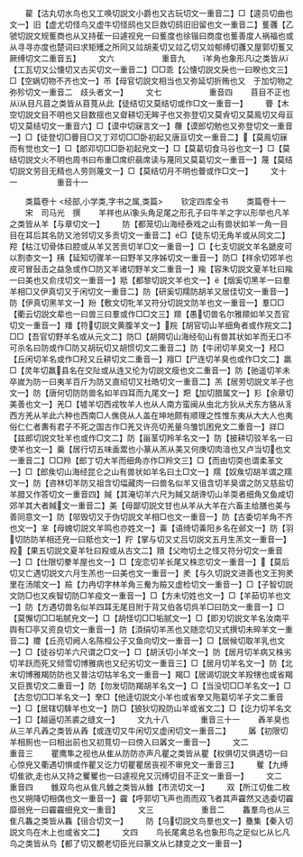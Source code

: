 <!-- { "loadSidebar": true } -->
　　雚【沽丸切水鸟也又工唤切説文小爵也又古玩切文一重音二】□【逵员切曲也文一】旧【虚尤切怪鸟又虚牛切怪鸱也又巨救切鸱旧旧留也文一重音二】蒦彠【乙虢切説文规蒦商也从又持萑一曰遽视皃一曰蒦度也徐锴曰商度也蒦善度人祸福也或从寻寻亦度也楚词曰求矩矱之所同又竝胡麦切又竝乙切又竝郁缚切彠又屋郭切蒦又厥缚切文二重音五】
　　文六　　　　　　重音九
　　羊角也象形凡之类皆从【工瓦切又公懐切又古买切文一重音二】□□乖【公懐切説文戾也一曰睽也文三】□【空娲切物不齐也文一】芇【母官切説文相当也又弥延切折贿也又　于加切物之弥殄切文一重音二　歧头者文一】
　　文七　　　　　　重音四
　　苜目不正也从从目凡苜之类皆从苜萈从此【徒结切又莫结切或作□文一重音一】
　　瞢【木空切説文目不明也又目数揺也又睂耕切无眸子也又弥登切又莫肻切又莫鳯切又母亘切又莫结切文一重音六】□【谟中切寐言文一】蘉【谟郎切勉也又弥登切文一重音一】□【徒登切□瞢目□又丁邓切□□卧初起又唐亘切文一重音二】【莫鳯切寐而有觉也文一】□【郎邓切□□卧初起皃文一】□【莫葛切食马谷也文一】□【莫结切説文火不明也周书曰布重□席织蒻席读与蔑同又莫葛切文一重音一】蔑【莫结切説文劳目无精也人劳则蔑文一】□【莫结切月不明也瞢或作□文一】
　　文十一　　　　　重音十一

　　类篇卷十
<经部,小学类,字书之属,类篇>
　　钦定四库全书
　　类篇卷十一
　　宋　司马光　撰
　　羊祥也从象头角足尾之形孔子曰牛羊之字以形举也凡羊之类皆从羊【与章切文一】
　　防【都笼切山海经泰戏之山有兽状如羊一角一目目在耳后其名防又池邻切又多贡切文一重音二】□【徒东切无角羊或从同文二】羫【枯江切骨体曰腔或从羊又苦贡切羊□文一重音一】□【七支切説文羊名蹏皮可以割桼文一】羠【延知切骤羊一曰野羊又序姊切文一重音一】防□【祥余切郊羊也皮可冒鼔击之益急或作□防又羊诸切野羊文二重音一】羭【容朱切説文夏羊牡曰羭一曰美也又俞戌切文一重音一】羝【都黎切説文羊也文一】【烟奚切黑羊一曰羣羊相□又伊真切又于闲切文一重音二】防【研奚切羺防胡羊又居佳切文一重音一】防【伊真切黑羊文一】羒【敷文切牝羊又符分切説文防羊也文一重音一】羣□□【衢云切説文辈也一曰兽三曰羣或作□□文三】羱【愚切兽名尔雅羱如羊又吾官切文一重音一】羳【符切説文黄腹羊文一】羦【胡官切山羊细角者或作羦文二】□□【吾官切野羊名或从元文二】防□【胡闗切山海经旬山有兽其状如羊而无口不可杀名曰防或作□防又胡玩切又胡惯切文二重音二】防【牛闭切羊臭文一】羟□【丘闲切羊名或作□羟又丘耕切文二重音一】羶□【尸连切羊臭也或作□文二】羸□【灵年切羸县名在交阯或从连又伦为切説文瘦也文二重音一】防【驰遥切羊未卒嵗为防一曰夷羊百斤为防又直绍切又社皓切文一重音二】羔【居劳切説文羊子也文一】防【唐何切防防兽名如羊四耳而九尾文一】羓【加切腊属文一】羏【余章切美善也文一】羌□【墟羊切西戎牧羊人也从人南方蛮闽从虫北方狄从犬东方貉从豸西方羌从羊此六种也西南□人僬侥从人盖在坤地颇有顺理之性惟东夷从大大人也夷俗仁仁者夀有君子不死之国古作□羌又许亮切羌量乌雏饥困皃文二重音一】牂□【兹郎切説文牡羊也或作□文二】防【甾茎切羚羊名文一】防【披耕切驳羊名一曰使羊也文一】羹【居行切五味盉鬻也小篆从羔从美又何庚切肉湆也又卢当切也文一重音二】□□羚【郎丁切大羊而细角亦作□羚文三】□【而由切耎也谓柔革文一】□【郎矦切山海经昆仑之山有兽状如羊名曰土□文一】羺【奴矦切胡羊谓之羺文一】防【咨林切羊防又祖含切堛藏肉一曰兽名似羊又徂含切羊臭谓之防又慈盐切羊腊又作答切文一重音四】羬【其淹切羊六尺为羬又胡谗切山羊耎者细角又鱼咸切郊羊其大者羬文一重音二】美【母鄙切説文甘也从羊从大羊在六畜主给膳也美与善同意文一】防【邬毁切又于伪切説文羊相□也文一重音一】防【古委切羊角不齐也文一】芈【母媿切説文羊鸣也亦姓文一】羛【语绮切羛阳乡名在邺文一】防【羽切防防羊相还皃一曰羝也文一】羜【掌与切又丈吕切説文五月生羔文一重音一】羖【果五切説文夏羊牡曰羖或从古文二】羵【父吻切土之怪又符分切文一重音一】□【仕限切豢羊屋也文一】□【宠恋切羊长尾又株恋切文一重音一】【莫后切又亡遇切説文六月生羔也一曰美也文一重音一】羑【与久切説文进善也文王狗羑里在汤隂文一】羷【力冉切字林羊角三觠为羷又虚检切文一重音一】□【子智切説文防□也又疾智切防□羊疫文一重音一】□【方未切姓也文一】□【羊茹切羊也文一】防【方遇切兽名似羊四耳无尾目附于背又伯各切呉羊□曰防文一重音一】□【莫懈切□□垢腻皃文一】□【胡怪切□□垢腻文一】□【即刃切説文羊名汝南平舆有□亭又资良切文一重音一】防【湏绢切羊羔也又随恋切又式撰切未晬羊文一重音二】羻【丘亮切阙人名陈桓公子又鱼向切文一重音一】□【居候切取羊乳也文一】□【徒谷切羊六尺谓之□文一】□【胡沃切小羊文一】防【居月切羊病又株劣切羊跃而死又倾雪切博雅病也又纪劣切文一重音三】□【居月切羊名文一】防【北末切博雅羯防防也又普沽切牯羊名文一重音一】羯□【居谒切説文羊羖犗也或省羯又巨畏切文二重音一】防【勿发切防羯胡羊名文一】□【当没切□□羊名文一】□【古忽切□□羊名文一】羍□【他逹切説文小羊也或省羍又陁葛切羊子文二重音一】□【居辖切騬羊也文一】防□【狼狄切羖防山羊或省文二】□【讫力切羊名文一】□【越逼切羔裘之缝文一】
　　文九十八　　　　重音三十一
　　羴羊臭也从三羊凡羴之类皆从羴【或连切又牛闲切又虚闲切文一重音二】
　　羼【初限切羊相厠也一曰相出前也又初萈切一曰傍入曰羼文一重音一】
　　文二　　　　　　重音三
　　瞿鹰隼之视也从隹从防防亦声凡瞿之类皆从瞿【权俱切又俱遇切一曰心惊皃又衢遇切惧或作瞿又讫力切瞿瞿居丧视不审皃文一重音三】
　　矍【九缚切隹欲走也从又持之矍矍也一曰遽视皃又沉缚切目不正文一重音一】
　　文二　　　　　　重音四
　　雔双鸟也从隹凡雔之类皆从雔【市流切文一】
　　双【所江切隹二枚也又朔降切相偶也文一重音一】靃【呼郭切飞声也雨而双飞者其声靃然又选委切靃靡弱皃一曰靃靃细皃文一重音】
　　文三　　　　　　重音二
　　雥羣鸟也从三隹凡雥之类皆从雥【徂合切文一】
　　防【乌切説文鸟羣也文一】雧集【秦入切説文鸟在木上也或省文二】
　　文四
　　鸟长尾禽总名也象形鸟之足似匕从匕凡鸟之类皆从鸟【都了切又覩老切臣光曰篆文从匕隷变之文一重音一】
